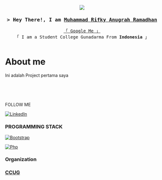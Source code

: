 <center>
<img src="https://i.ibb.co/7bJzj1y/111923744-p0.png">
</center>

<h3 align="center">
        <samp>&gt; Hey There!, I am
                <b><a target="_blank" href="https://www.youtube.com/watch?v=dQw4w9WgXcQ">Muhammad Rifky Anugrah Ramadhan</a></b>
        </samp>
</h3>


<p align="center"> 
  <samp>
    <a href="https://www.google.com/search?q=">「 Google Me 」</a>
    <br>
    「 I am a Student College Gunadarma From <b>Indonesia</b> 」
    <br>
    <br>
  </samp>
</p>


 # About me
 Ini adalah Project pertama saya


</p>

<br/>
<br/>
<br/>



FOLLOW ME

[![LinkedIn][linkedin-shield]][linkedin-url]




### PROGRAMMING STACK

[![Bootstrap][Bootstrap.com]][Bootstrap-url]

[![Php][php.net]][php-url]

### Organization
<h3><a href="https://ccug.gunadarma.ac.id/">CCUG</h3>


[linkedin-shield]: https://img.shields.io/badge/-LinkedIn-black.svg?style=for-the-badge&logo=linkedin&colorB=555
[linkedin-url]: https://linkedin.com/in/
[Bootstrap.com]: https://img.shields.io/badge/Bootstrap-563D7C?style=for-the-badge&logo=bootstrap&logoColor=white
[php.net]: https://img.shields.io/badge/PHP-777BB4?style=for-the-badge&logo=php&logoColor=white

[php-url]: https://www.php.net
[Bootstrap-url]: https://getbootstrap.com